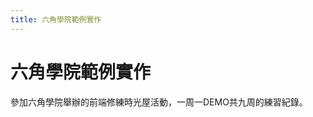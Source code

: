 ```yaml
---
title: 六角學院範例實作
---
```

<Breadcrumb />

# 六角學院範例實作

參加六角學院舉辦的前端修練時光屋活動，一周一DEMO共九周的練習紀錄。

<PageList />
